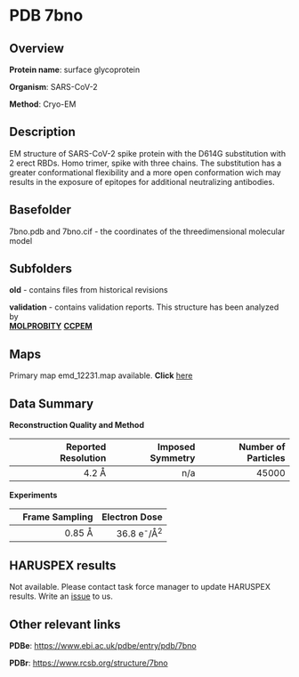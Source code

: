# PDB 7bno

## Overview

**Protein name**: surface glycoprotein

**Organism**: SARS-CoV-2

**Method**: Cryo-EM

## Description

EM structure of SARS-CoV-2 spike protein with the D614G substitution with 2 erect RBDs. Homo trimer, spike with three chains. The substitution has a greater conformational flexibility and a more open conformation wich may results in the exposure of epitopes for additional neutralizing antibodies.

## Basefolder

7bno.pdb and 7bno.cif - the coordinates of the threedimensional molecular model

## Subfolders



**old** - contains files from historical revisions

**validation** - contains validation reports. This structure has been analyzed by <br>  [**MOLPROBITY**](https://github.com/thorn-lab/coronavirus_structural_task_force/tree/master/pdb/surface_glycoprotein/SARS-CoV-2/7bno/validation/molprobity)   [**CCPEM**](https://github.com/thorn-lab/coronavirus_structural_task_force/tree/master/pdb/surface_glycoprotein/SARS-CoV-2/7bno/validation/ccpem-validation)



## Maps

Primary map emd_12231.map available. **Click** [here](http://ftp.wwpdb.org/pub/emdb/structures/EMD-12231/map/) 

## Data Summary
**Reconstruction Quality and Method**

|   | Reported Resolution | Imposed Symmetry | Number of Particles |
|---|-------------:|----------------:|--------------:|
|   |4.2 Å|n/a|45000|

**Experiments**

|   | Frame Sampling | Electron Dose |
|---|-------------:|----------------:|
|   |0.85 Å|36.8 e<sup>-</sup>/Å<sup>2</sup>|

## HARUSPEX results

Not available. Please contact task force manager to update HARUSPEX results. Write an [issue](https://github.com/thorn-lab/coronavirus_structural_task_force/issues) to us.

## Other relevant links 
**PDBe**:  https://www.ebi.ac.uk/pdbe/entry/pdb/7bno
 
**PDBr**: https://www.rcsb.org/structure/7bno 
